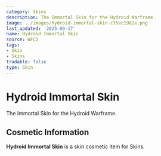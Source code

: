 ```yaml
---
category: Skins
description: The Immortal Skin for the Hydroid Warframe.
image: ../images/hydroid-immortal-skin-c75ec1982e.png
last_updated: '2025-09-17'
name: Hydroid Immortal Skin
source: WFCD
tags:
- Skin
- Skins
tradable: false
type: Skin
---
```


# Hydroid Immortal Skin

The Immortal Skin for the Hydroid Warframe.

## Cosmetic Information

**Hydroid Immortal Skin** is a skin cosmetic item for Skins.

